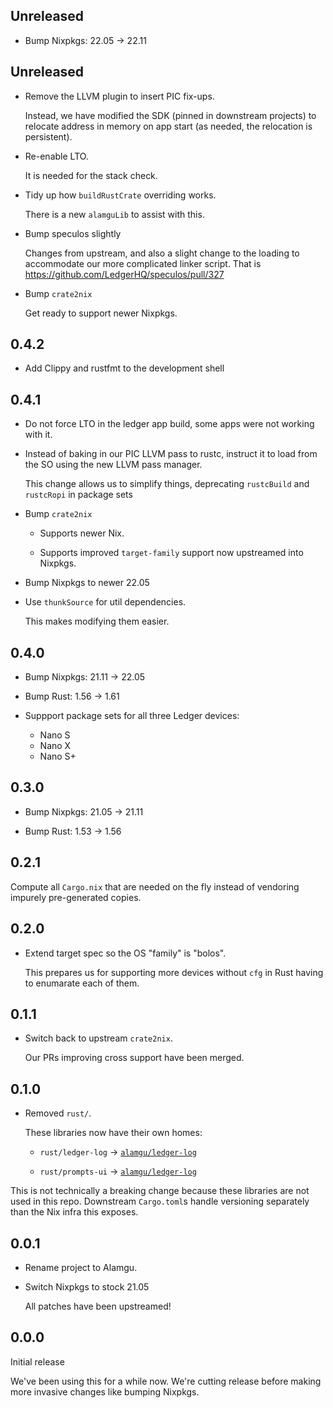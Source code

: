 ## Unreleased

* Bump Nixpkgs: 22.05 -> 22.11

## Unreleased

* Remove the LLVM plugin to insert PIC fix-ups.

  Instead, we have modified the SDK (pinned in downstream projects) to relocate address in memory on app start (as needed, the relocation is persistent).

* Re-enable LTO.

  It is needed for the stack check.

* Tidy up how `buildRustCrate` overriding works.

  There is a new `alamguLib` to assist with this.

* Bump speculos slightly

  Changes from upstream, and also a slight change to the loading to accommodate our more complicated linker script.
  That is https://github.com/LedgerHQ/speculos/pull/327

* Bump `crate2nix`

  Get ready to support newer Nixpkgs.

## 0.4.2

* Add Clippy and rustfmt to the development shell

## 0.4.1

* Do not force LTO in the ledger app build, some apps were not working with it.

* Instead of baking in our PIC LLVM pass to rustc, instruct it to load from the SO using the new LLVM pass manager.

  This change allows us to simplify things, deprecating `rustcBuild` and `rustcRopi` in package sets

* Bump `crate2nix`

  * Supports newer Nix.

  * Supports improved `target-family` support now upstreamed into Nixpkgs.

* Bump Nixpkgs to newer 22.05

* Use `thunkSource` for util dependencies.

  This makes modifying them easier.

## 0.4.0

* Bump Nixpkgs: 21.11 -> 22.05

* Bump Rust: 1.56 -> 1.61

* Suppport package sets for all three Ledger devices:

  * Nano S
  * Nano X
  * Nano S+

## 0.3.0

* Bump Nixpkgs: 21.05 -> 21.11

* Bump Rust: 1.53 -> 1.56

## 0.2.1

Compute all `Cargo.nix` that are needed on the fly instead of vendoring impurely pre-generated copies.

## 0.2.0

- Extend target spec so the OS "family" is "bolos".

  This prepares us for supporting more devices without `cfg` in Rust having to enumarate each of them.

## 0.1.1

- Switch back to upstream `crate2nix`.

  Our PRs improving cross support have been merged.

## 0.1.0

- Removed `rust/`.

  These libraries now have their own homes:

   - `rust/ledger-log` -> [`alamgu/ledger-log`](https://github.com/alamgu/ledger-log)

   - `rust/prompts-ui` -> [`alamgu/ledger-log`](https://github.com/alamgu/ledger-prompts-ui)

This is not technically a breaking change because these libraries are not used
in this repo. Downstream `Cargo.toml`s handle versioning separately than the
Nix infra this exposes.

## 0.0.1

- Rename project to Alamgu.

- Switch Nixpkgs to stock 21.05

  All patches have been upstreamed!

## 0.0.0

Initial release

We've been using this for a while now.
We're cutting release before making more invasive changes like bumping Nixpkgs.
